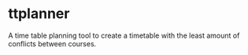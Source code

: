 # ttplanner
A time table planning tool to create a timetable with the least amount of conflicts between courses.
